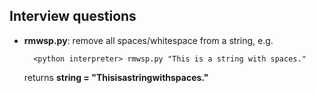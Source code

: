## Interview questions

* **rmwsp.py**: remove all spaces/whitespace from a string, e.g.
		
		<python interpreter> rmwsp.py "This is a string with spaces."
	
	returns **string = "Thisisastringwithspaces."**
